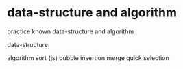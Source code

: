 # data-structure and algorithm

practice known data-structure and algorithm

data-structure

algorithm
    sort (js)
        bubble
        insertion
        merge
        quick
        selection
